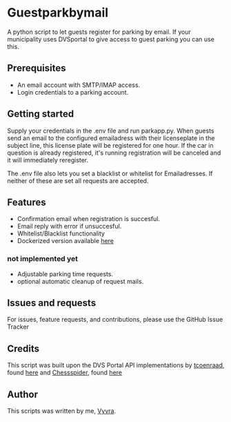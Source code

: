 # Guestparkbymail

A python script to let guests register for parking by email.
If your municipality uses DVSportal to give access to guest parking you can use this.

## Prerequisites

- An email account with SMTP/IMAP access.
- Login credentials to a parking account.

## Getting started

Supply your credentials in the .env file and run parkapp.py.
When guests send an email to the configured emailadress with their licenseplate in the subject line, this license plate will be registered for one hour.
If the car in question is already registered, it's running registration will be canceled and it will immediately reregister.

The .env file also lets you set a blacklist or whitelist for Emailadresses. If neither of these are set all requests are accepted.

## Features

- Confirmation email when registration is succesful.
- Email reply with error if unsuccesful.
- Whitelist/Blacklist functionality
- Dockerized version available [here](https://hub.docker.com/repository/docker/vyvra/guestparkbymail/general)

### not implemented yet

- Adjustable parking time requests.
- optional automatic cleanup of request mails.

## Issues and requests

For issues, feature requests, and contributions, please use the GitHub Issue Tracker

## Credits

This script was built upon the DVS Portal API implementations by [tcoenraad](https://github.com/tcoenraad), found [here](https://github.com/tcoenraad/python-dvsportal) and [Chessspider](https://github.com/ChessSpider), found [here](https://github.com/ChessSpider/dvsportal)

## Author

This scripts was written by me, [Vyvra](https://github.com/Vyvra).
